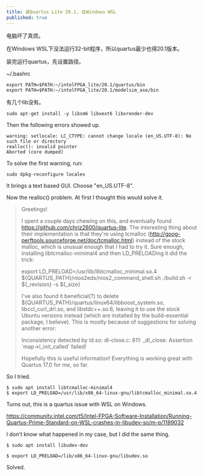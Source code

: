 ```yaml
---
title: 装Quartus Lite 20.1, 在Windows WSL
published: true
---
```



电脑坏了真烦。


在Windows WSL下没法运行32-bit程序，所以quartus最少也得20.1版本。

装完运行quartus，先设置路径。

~/.bashrc

`````shell
export PATH=$PATH:~/intelFPGA_lite/20.1/quartus/bin
export PATH=$PATH:~/intelFPGA_lite/20.1/modelsim_ase/bin
`````

有几个lib没有。


`````shell
sudo apt-get install -y libsm6 libxext6 libxrender-dev
`````

Then the following errors showed up.

`````shell
warning: setlocale: LC_CTYPE: cannot change locale (en_US.UTF-8): No such file or directory
realloc(): invalid pointer
Aborted (core dumped)

`````

To solve the first warning, run:

`````shell
sudo dpkg-reconfigure locales
`````

It brings a text based GUI. Choose "en_US.UTF-8".




Now the realloc() problem. At first I thought this would solve it.

>  Greetings! 
>  
>   
>  
>  I spent a couple days chewing on this, and eventually found https://github.com/chriz2600/quartus-lite. The interesting thing about their implementation is that they're using tcmalloc (http://goog-perftools.sourceforge.net/doc/tcmalloc.html) instead of the stock malloc, which is unusual enough that I had to try it. Sure enough, installing libtcmalloc-minimal4 and then LD_PRELOADing it did the trick: 
>  
>   
>  
>  
>  export LD_PRELOAD=/usr/lib/libtcmalloc_minimal.so.4
>  ${QUARTUS_PATH}/nios2eds/nios2_command_shell.sh ./build.sh -r ${_revision} -s ${_size}
>   
>  
>   
>  
>  I've also found it beneficial(?) to delete ${QUARTUS_PATH}/quartus/linux64/libboost_system.so, libccl_curl_drl.so, and libstdc++.so.6, leaving it to use the stock Ubuntu versions instead (which are installed by the build-essential package, I believe). This is mostly because of suggestions for solving another error: 
>  
>   
>  
>  Inconsistency detected by ld.so: dl-close.c: 811: _dl_close: Assertion `map->l_init_called' failed!
>   
>  
>   
>  
>  Hopefully this is useful information! Everything is working great with Quartus 17.0 for me, so far. 



So I tried.

`````shell
$ sudo apt install libtcmalloc-minimal4
$ export LD_PRELOAD=/usr/lib/x86_64-linux-gnu/libtcmalloc_minimal.so.4
`````

Turns out, this is a quartus issue with WSL on Windows.



https://community.intel.com/t5/Intel-FPGA-Software-Installation/Running-Quartus-Prime-Standard-on-WSL-crashes-in-libudev-so/m-p/1189032



I don't know what happened in my case, but I did the same thing.

`````shell
$ sudo apt install libudev-dev

$ export LD_PRELOAD=/lib/x86_64-linux-gnu/libudev.so

`````

Solved.


